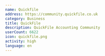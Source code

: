 ```yaml
---
name: Quickfile
address: https://community.quickfile.co.uk
category: Business
title: QuickFile
description: QuickFile Accounting Community
userCount: 6622
icon: quickfile.png
activity: high
language: en
---
```

